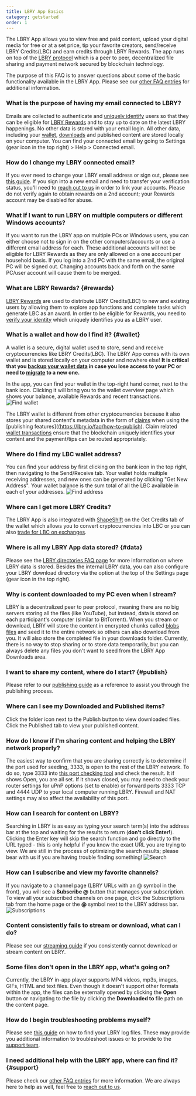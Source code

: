 ```yaml
---
title: LBRY App Basics
category: getstarted
order: 1
---
```


The LBRY App allows you to view free and paid content, upload your digital media for free or at a set price, tip your favorite creators, send/receive LBRY Credits(LBC) and earn credits through LBRY Rewards. The app runs on top of the [LBRY protocol](https://lbry.io/faq/what-is-lbry) which is a peer to peer, decentralized file sharing and payment network secured by blockchain technology. 

The purpose of this FAQ is to answer questions about some of the basic functionality available in the LBRY App. Please see our [other FAQ entries](https://lbry.io/faq) for additional information.

### What is the purpose of having my email connected to LBRY?
Emails are collected to authenticate and [uniquely identify](https://lbry.io/faq/identity-requirements) users so that they can be eligible for [LBRY Rewards](#rewards) and to stay up to date on the latest LBRY happenings. No other data is stored with your email login. All other data, including your [wallet](#wallet), [downloads](#data) and published content are stored locally on your computer. You can find your connected email by going to Settings (gear icon in the top right) > Help > Connected email. 

### How do I change my LBRY connected email?
If you ever need to change your LBRY email address or sign out, please see [this guide](https://lbry.io/faq/how-to-change-email). If you sign into a new email and need to transfer your verification status, you'll need to [reach out to us](mailto:help@lbryio) in order to link your accounts. Please do not verify again to obtain rewards on a 2nd account; your Rewards account may be disabled for abuse.

### What if I want to run LBRY on multiple computers or different Windows accounts?
If you want to run the LBRY app on multiple PCs or Windows users, you can either choose not to sign in on the other computers/accounts or use a different email address for each. These additional accounts will not be eligible for LBRY Rewards as they are only allowed on a one account per household basis. If you log into a 2nd PC with the same email, the original PC will be signed out. Changing accounts back and forth on the same PC/user account will cause them to be merged.  

### What are LBRY Rewards? {#rewards}
[LBRY Rewards](https://lbry.io/faq/rewards) are used to distribute LBRY Credits(LBC) to new and existing users by allowing them to explore app functions and complete tasks which generate LBC as an award. In order to be eligible for Rewards, you need to [verify your identity](https://lbry.io/faq/identity-requirements) which uniquely identifies you as a LBRY user.

### What is a wallet and how do I find it? {#wallet}
A wallet is a secure, digital wallet used to store, send and receive cryptocurrencies like LBRY Credits(LBC). The LBRY App comes with its own wallet and is stored locally on your computer and nowhere else! **It is critical that you [backup your wallet data](https://lbry.io/faq/backup) in case you lose access to your PC or need to [migrate](https://lbry.io/faq/backup-data) to a new one.**

In the app, you can find your wallet in the top-right hand corner, next to the bank icon. Clicking it will bring you to the wallet overview page which shows your balance, available Rewards and recent transactions.
![Find wallet](https://spee.ch/6f82ff233910eebeb0f32f69710bd98c6a6bcb2a/walletaccess.png)

The LBRY wallet is different from other cryptocurrencies because it also stores your shared content's metadata in the form of [claims](https://lbry.io/faq/naming) when using the [publishing features]((https://lbry.io/faq/how-to-publish). Claim related [wallet transactions](https://lbry.io/faq/transaction-types) ensure that the blockchain uniquely identifies your content and the payment/tips can be routed appropriately. 

### Where do I find my LBC wallet address?
You can find your address by first clicking on the bank icon in the top right, then navigating to the Send/Receive tab. Your wallet holds multiple receiving addresses, and new ones can be generated by clicking "Get New Address". Your wallet balance is the sum total of all the LBC available in each of your addresses. 
![Find address](https://spee.ch/6fff389043fadcf16ade8b0b8f6125834652e1c2/walletaddress.png)

### Where can I get more LBRY Credits?
The LBRY App is also integrated with [ShapeShift](https://lbry.io/faq/shapeshift) on the Get Credits tab of the wallet which allows you to convert cryptocurrencies into LBC or you can also [trade for LBC on exchanges](https://lbry.io/faq/exchanges).

### Where is all my LBRY App data stored? {#data}
Please see the [LBRY directories FAQ page](https://lbry.io/faq/lbry-directories) for more information on where LBRY data is stored. Besides the internal LBRY data, you can also configure your LBRY download directory via the option at the top of the Settings page (gear icon in the top right). 

### Why is content downloaded to my PC even when I stream?
LBRY is a decentralized peer to peer protocol, meaning there are no big servers storing all the files (like YouTube), but instead, data is stored on each participant's computer (similar to BitTorrent). When you stream or download, LBRY will store the content in encrypted chunks called [blobs files](https://lbry.io/faq/lbry-directories) and seed it to the entire network so others can also download from you. It will also store the completed file in your downloads folder. Currently, there is no way to stop sharing or to store data temporarily, but you can always delete any files you don't want to seed from the LBRY App Downloads area. 

### I want to share my content, where do I start? {#publish}
Please refer to our [publishing guide](https://lbry.io/faq/how-to-publish) as a reference to assist you through the publishing process. 

### Where can I see my Downloaded and Published items?
Click the folder icon next to the Publish button to view downloaded files. Click the Published tab to view your published content. 

### How do I know if I'm sharing content and helping the LBRY network properly?
The easiest way to confirm that you are sharing correctly is to determine if the port used for seeding, 3333, is open to the rest of the LBRY network. To do so, type 3333 into [this port checking tool](http://www.canyouseeme.org) and check the result. It if shows Open, you are all set. If it shows closed, you may need to check your router settings for uPnP options (set to enable) or forward ports 3333 TCP and 4444 UDP to your local computer running LBRY. Firewall and NAT settings may also affect the availability of this port. 

### How can I search for content on LBRY?
Searching in LBRY is as easy as typing your search term(s) into the address bar at the top and waiting for the results to return (**don't click Enter!**). Clicking the Enter key will skip the search function and go directly to the URL typed - this is only helpful if you know the exact URL you are trying to view. We are still in the process of optimizing the search results; please bear with us if you are having trouble finding something! 
![Search](https://spee.ch/f/search-faq.png)

### How can I subscribe and view my favorite channels?
If you navigate to a channel page (LBRY URLs with an @ symbol in the front), you will see a **Subscribe @** button that manages your subscription. To view all your subscribed channels on one page, click the Subscriptions tab from the home page or the **@** symbol next to the LBRY address bar. 
![Subscriptions](https://spee.ch/5/subs-faq.png)

### Content consistently fails to stream or download, what can I do?
Please see our [streaming guide](https://lbry.io/faq/unable-to-stream) if you consistently cannot download or stream content on LBRY.

### Some files don't open in the LBRY app, what's going on?
Currently, the LBRY in-app player supports MP4 videos, mp3s, images, GIFs, HTML and text files. Even though it doesn't support other formats within the app, the files can be externally opened by clicking the **Open** button or navigating to the file by clicking the **Downloaded to** file path on the content page. 

### How do I begin troubleshooting problems myself?
Please see [this guide](https://lbry.io/faq/how-to-find-lbry-log-file) on how to find your LBRY log files. These may provide you additional information to troubleshoot issues or to provide to the [support team](https://lbry.io/faq/support). 

### I need additional help with the LBRY app, where can find it? {#support}
Please check our [other FAQ entries](https://lbry.io/faq) for more information. We are always here to help as well, feel free to [reach out to us](https://lbry.io/faq/support).
